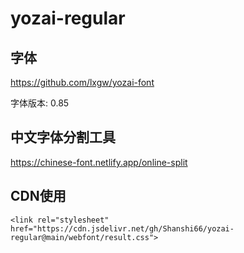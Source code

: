 # yozai-regular

## 字体

https://github.com/lxgw/yozai-font

字体版本: 0.85

## 中文字体分割工具

https://chinese-font.netlify.app/online-split

## CDN使用

```
<link rel="stylesheet" href="https://cdn.jsdelivr.net/gh/Shanshi66/yozai-regular@main/webfont/result.css">
```
